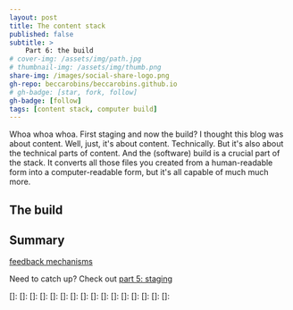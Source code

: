 ```yaml
---
layout: post
title: The content stack
published: false
subtitle: >
    Part 6: the build
# cover-img: /assets/img/path.jpg
# thumbnail-img: /assets/img/thumb.png
share-img: /images/social-share-logo.png
gh-repo: beccarobins/beccarobins.github.io
# gh-badge: [star, fork, follow]
gh-badge: [follow]
tags: [content stack, computer build]
---
```


Whoa whoa whoa. First staging and now the build? I thought this blog was about content. Well, just, it's about content. Technically. But it's also about the technical parts of content. And the (software) build is a crucial part of the stack. It converts all those files you created from a human-readable form into a computer-readable form, but it's all capable of much much more.

## The build



## Summary

[feedback mechanisms](../coming-soon)

Need to catch up? Check out [part 5: staging](../content-stack-build)

[Software build]: https://en.wikipedia.org/wiki/Software_build
[]: 
[]: 
[]: 
[]: 
[]: 
[]: 
[]: 
[]: 
[]: 
[]: 
[]: 
[]: 
[]: 
[]: 
[]: 
[]: 